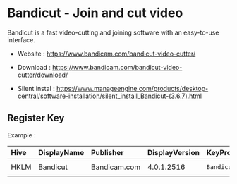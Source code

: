 # Bandicut - Join and cut video

Bandicut is a fast video-cutting and joining software with an easy-to-use interface.

* Website : https://www.bandicam.com/bandicut-video-cutter/

* Download : https://www.bandicam.com/bandicut-video-cutter/download/
* Silent instal : https://www.manageengine.com/products/desktop-central/software-installation/silent_install_Bandicut-(3.6.7).html


## Register Key

Example :

 | Hive | DisplayName | Publisher | DisplayVersion | KeyProduct | UninstallExe |
 |:---- |:----------- |:--------- |:-------------- |:---------- |:------------ |
 | HKLM | Bandicut | Bandicam.com | 4.0.1.2516 | `Bandicut` | `"C:\Program Files\Bandicut\uninstall.exe"` |
